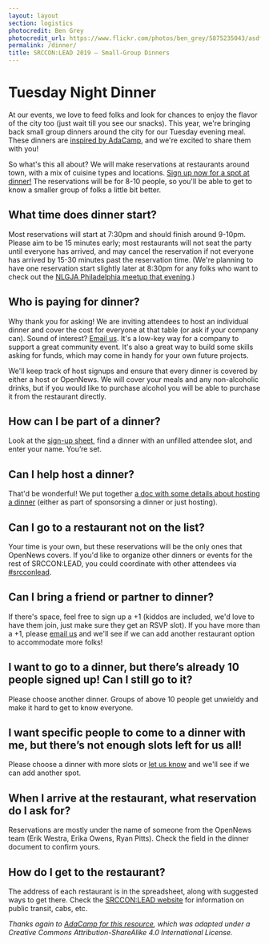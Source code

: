 ```yaml
---
layout: layout
section: logistics
photocredit: Ben Grey
photocredit_url: https://www.flickr.com/photos/ben_grey/5875235043/asdfasdflk
permalink: /dinner/
title: SRCCON:LEAD 2019 — Small-Group Dinners
---
```


# Tuesday Night Dinner

At our events, we love to feed folks and look for chances to enjoy the flavor of the city too (just wait till you see our snacks). This year, we're bringing back small group dinners around the city for our Tuesday evening meal. These dinners are [inspired by AdaCamp](https://adacamp.org/adacamp-toolkit/group-dinners/), and we're excited to share them with you!

So what's this all about? We will make reservations at restaurants around town, with a mix of cuisine types and locations. [Sign up now for a spot at dinner!](https://docs.google.com/spreadsheets/d/12wEqTZ8F3sekapDNK43nSzzKuWaESRs4x2hEWf0sk6A/edit#gid=0) The reservations will be for 8-10 people, so you'll be able to get to know a smaller group of folks a little bit better. 

## What time does dinner start?

Most reservations will start at 7:30pm and should finish around 9-10pm. Please aim to be 15 minutes early; most restaurants will not seat the party until everyone has arrived, and may cancel the reservation if not everyone has arrived by 15-30 minutes past the reservation time. (We're planning to have one reservation start slightly later at 8:30pm for any folks who want to check out the [NLGJA Philadelphia meetup that evening](https://bit.ly/2WpZZrT).)

## Who is paying for dinner?

Why thank you for asking! We are inviting attendees to host an individual dinner and cover the cost for everyone at that table (or ask if your company can). Sound of interest? [Email us](mailto:erika@opennews.org). It's a low-key way for a company to support a great community event. It's also a great way to build some skills asking for funds, which may come in handy for your own future projects.

We'll keep track of host signups and ensure that every dinner is covered by either a host or OpenNews. We will cover your meals and any non-alcoholic drinks, but if you would like to purchase alcohol you will be able to purchase it from the restaurant directly.

## How can I be part of a dinner?

Look at the [sign-up sheet](https://docs.google.com/spreadsheets/d/12wEqTZ8F3sekapDNK43nSzzKuWaESRs4x2hEWf0sk6A/edit#gid=0), find a dinner with an unfilled attendee slot, and enter your name. You’re set.

## Can I help host a dinner?

That'd be wonderful! We put together [a doc with some details about hosting a dinner](https://etherpad.opennews.org/p/SRCCONLEAD-dinnerhosting) (either as part of sponsorsing a dinner or just hosting).

## Can I go to a restaurant not on the list?

Your time is your own, but these reservations will be the only ones that OpenNews covers. If you'd like to organize other dinners or events for the rest of SRCCON:LEAD, you could coordinate with other attendees via [#srcconlead](https://twitter.com/search?q=%23srcconlead).

## Can I bring a friend or partner to dinner?

If there's space, feel free to sign up a +1 (kiddos are included, we'd love to have them join, just make sure they get an RSVP slot). If you have more than a +1, please [email us](mailto:erika@opennews.org) and we'll see if we can add another restaurant option to accommodate more folks!

## I want to go to a dinner, but there’s already 10 people signed up! Can I still go to it?

Please choose another dinner. Groups of above 10 people get unwieldy and make it hard to get to know everyone.

## I want specific people to come to a dinner with me, but there’s not enough slots left for us all!

Please choose a dinner with more slots or [let us know](mailto:erika@opennews.org) and we'll see if we can add another spot.

## When I arrive at the restaurant, what reservation do I ask for?

Reservations are mostly under the name of someone from the OpenNews team (Erik Westra, Erika Owens, Ryan Pitts). Check the field in the dinner document to confirm yours.

## How do I get to the restaurant?

The address of each restaurant is in the spreadsheet, along with suggested ways to get there. Check the [SRCCON:LEAD website](https://lead.srccon.org/logistics) for information on public transit, cabs, etc.

_Thanks again to [AdaCamp for this resource](https://adacamp.org/adacamp-toolkit/group-dinners/), which was adapted under a Creative Commons Attribution-ShareAlike 4.0 International License._
